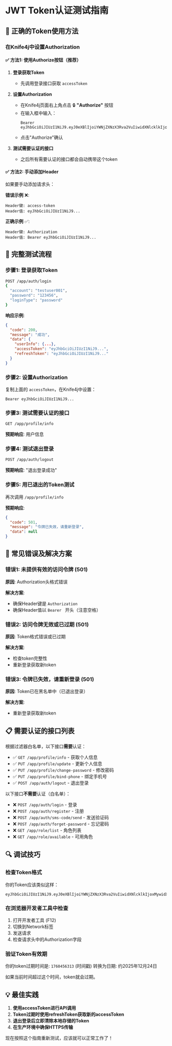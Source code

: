 # JWT Token认证测试指南

## 🔐 正确的Token使用方法

### 在Knife4j中设置Authorization

#### ✅ 方法1: 使用Authorize按钮（推荐）

1. **登录获取Token**
   - 先调用登录接口获取 `accessToken`

2. **设置Authorization**
   - 在Knife4j页面右上角点击 🔒 **"Authorize"** 按钮
   - 在输入框中输入：
     ```
     Bearer eyJhbGciOiJIUzI1NiJ9.eyJ0eXBlIjoiYWNjZXNzX3Rva2VuIiwidXNlcklkIjoxMywicGxhdGZvcm0iOiJhcHAiLCJ1c2VybmFtZSI6InRlc3R1c2VyMDAxIiwic3ViIjoidGVzdHVzZXIwMDEiLCJpYXQiOjE3NTk4NTE1MTMsImV4cCI6MTc2MDQ1NjMxM30.6pNNwPZDUtYjVgrp3JDVaZr0WT5GF1FA7ooHuOWJmmw
     ```
   - 点击"Authorize"确认

3. **测试需要认证的接口**
   - 之后所有需要认证的接口都会自动携带这个token

#### ✅ 方法2: 手动添加Header

如果要手动添加请求头：

**错误示例** ❌:
```
Header键: access-token
Header值: eyJhbGciOiJIUzI1NiJ9...
```

**正确示例** ✅:
```
Header键: Authorization  
Header值: Bearer eyJhbGciOiJIUzI1NiJ9...
```

## 🧪 完整测试流程

### 步骤1: 登录获取Token

```bash
POST /app/auth/login
{
  "account": "testuser001",
  "password": "123456", 
  "loginType": "password"
}
```

**响应示例**:
```json
{
  "code": 200,
  "message": "成功",
  "data": {
    "userInfo": {...},
    "accessToken": "eyJhbGciOiJIUzI1NiJ9...", 
    "refreshToken": "eyJhbGciOiJIUzI1NiJ9..."
  }
}
```

### 步骤2: 设置Authorization

复制上面的 `accessToken`，在Knife4j中设置：
```
Bearer eyJhbGciOiJIUzI1NiJ9...
```

### 步骤3: 测试需要认证的接口

```bash
GET /app/profile/info
```

**预期响应**: 用户信息

### 步骤4: 测试退出登录

```bash
POST /app/auth/logout
```

**预期响应**: "退出登录成功"

### 步骤5: 用已退出的Token测试

再次调用 `/app/profile/info`

**预期响应**:
```json
{
  "code": 501,
  "message": "令牌已失效，请重新登录",
  "data": null
}
```

## 🚨 常见错误及解决方案

### 错误1: 未提供有效的访问令牌 (501)

**原因**: Authorization头格式错误

**解决方案**: 
- 确保Header键是 `Authorization`
- 确保Header值以 `Bearer ` 开头（注意空格）

### 错误2: 访问令牌无效或已过期 (501)

**原因**: Token格式错误或已过期

**解决方案**: 
- 检查token完整性
- 重新登录获取新token

### 错误3: 令牌已失效，请重新登录 (501)

**原因**: Token已在黑名单中（已退出登录）

**解决方案**: 
- 重新登录获取新token

## 📋 需要认证的接口列表

根据过滤器白名单，以下接口**需要**认证：

- ✅ `GET /app/profile/info` - 获取个人信息
- ✅ `PUT /app/profile/update` - 更新个人信息  
- ✅ `PUT /app/profile/change-password` - 修改密码
- ✅ `PUT /app/profile/bind-phone` - 绑定手机号
- ✅ `POST /app/auth/logout` - 退出登录

以下接口**不需要**认证（白名单）：

- ❌ `POST /app/auth/login` - 登录
- ❌ `POST /app/auth/register` - 注册
- ❌ `POST /app/auth/sms-code/send` - 发送验证码
- ❌ `POST /app/auth/forget-password` - 忘记密码
- ❌ `GET /app/role/list` - 角色列表
- ❌ `GET /app/role/available` - 可用角色

## 🔍 调试技巧

### 检查Token格式

你的Token应该类似这样：
```
eyJhbGciOiJIUzI1NiJ9.eyJ0eXBlIjoiYWNjZXNzX3Rva2VuIiwidXNlcklkIjoxMywidXNlcm5hbWUiOiJ0ZXN0dXNlcjAwMSJ9.signature
```

### 在浏览器开发者工具中检查

1. 打开开发者工具 (F12)
2. 切换到Network标签
3. 发送请求
4. 检查请求头中的Authorization字段

### 验证Token有效期

你的token过期时间是: `1760456313` (时间戳)
转换为日期: 约2025年12月24日

如果当前时间超过这个时间，token就会过期。

## 💡 最佳实践

1. **使用accessToken进行API调用**
2. **Token过期时使用refreshToken获取新的accessToken**
3. **退出登录后立即清除本地存储的Token**
4. **在生产环境中确保HTTPS传输**

现在按照这个指南重新测试，应该就可以正常工作了！